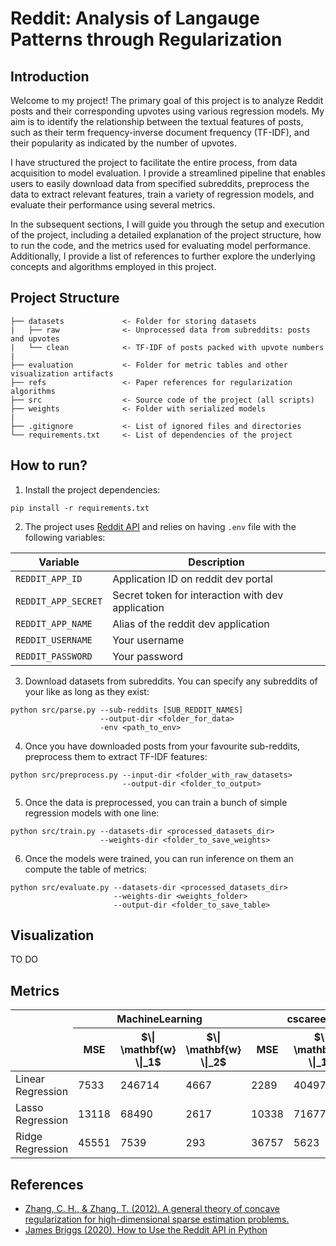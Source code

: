 # Reddit: Analysis of Langauge Patterns through Regularization

## Introduction

Welcome to my project! The primary goal of this project is to analyze Reddit posts and their corresponding upvotes using various regression models. My aim is to identify the relationship between the textual features of posts, such as their term frequency-inverse document frequency (TF-IDF), and their popularity as indicated by the number of upvotes.

I have structured the project to facilitate the entire process, from data acquisition to model evaluation. I provide a streamlined pipeline that enables users to easily download data from specified subreddits, preprocess the data to extract relevant features, train a variety of regression models, and evaluate their performance using several metrics.

In the subsequent sections, I will guide you through the setup and execution of the project, including a detailed explanation of the project structure, how to run the code, and the metrics used for evaluating model performance. Additionally, I provide a list of references to further explore the underlying concepts and algorithms employed in this project.

## Project Structure

```
├── datasets             <- Folder for storing datasets
|   ├── raw              <- Unprocessed data from subreddits: posts and upvotes
|   └── clean            <- TF-IDF of posts packed with upvote numbers
|
├── evaluation           <- Folder for metric tables and other visualization artifacts
├── refs                 <- Paper references for regularization algorithms
├── src                  <- Source code of the project (all scripts)
├── weights              <- Folder with serialized models
|
├── .gitignore           <- List of ignored files and directories
└── requirements.txt     <- List of dependencies of the project
```

## How to run?

1. Install the project dependencies:

```pip install -r requirements.txt```

2. The project uses [Reddit API](https://www.reddit.com/dev/api/) and relies on having `.env` file with the following variables:

|       Variable      | Description |
| ------------------- | ----------- |
| `REDDIT_APP_ID`     | Application ID on reddit dev portal               |
| `REDDIT_APP_SECRET` | Secret token for interaction with dev application |
| `REDDIT_APP_NAME`   | Alias of the reddit dev application               | 
| `REDDIT_USERNAME`   | Your username                                     |
| `REDDIT_PASSWORD`   | Your password                                     |

3. Download datasets from subreddits. You can specify any subreddits of your like as long as they exist:

```
python src/parse.py --sub-reddits [SUB_REDDIT_NAMES] 
                    --output-dir <folder_for_data> 
                    -env <path_to_env>
```

4. Once you have downloaded posts from your favourite sub-reddits, preprocess them to extract TF-IDF features:

```
python src/preprocess.py --input-dir <folder_with_raw_datasets> 
                         --output-dir <folder_to_output>
```

5. Once the data is preprocessed, you can train a bunch of simple regression models with one line:

```
python src/train.py --datasets-dir <processed_datasets_dir> 
                    --weights-dir <folder_to_save_weights>
```

6. Once the models were trained, you can run inference on them an compute the table of metrics:

```
python src/evaluate.py --datasets-dir <processed_datasets_dir> 
                       --weights-dir <weights_folder> 
                       --output-dir <folder_to_save_table>
```

## Visualization

TO DO

## Metrics

<table>
    <thead>
        <tr>
            <th rowspan=2></th>
            <th colspan=3>MachineLearning</th>
            <th colspan=3>cscareerquestions</th>
            <th colspan=3>compsci</th>
            <th colspan=3>chess</th>
            <th colspan=3>python</th>
        </tr>
        <tr>
            <th>MSE</td>
            <th>$\| \mathbf{w} \|_1$</th>
            <th>$\| \mathbf{w} \|_2$</th>
            <th>MSE</td>
            <th>$\| \mathbf{w} \|_1$</th>
            <th>$\| \mathbf{w} \|_2$</th>
            <th>MSE</td>
            <th>$\| \mathbf{w} \|_1$</th>
            <th>$\| \mathbf{w} \|_2$</th>
            <th>MSE</td>
            <th>$\| \mathbf{w} \|_1$</th>
            <th>$\| \mathbf{w} \|_2$</th>
            <th>MSE</td>
            <th>$\| \mathbf{w} \|_1$</th>
            <th>$\| \mathbf{w} \|_2$</th>
        </tr>
    </thead>
    <tbody>
        <tr>
          <td>Linear Regression</td>
          <td>7533</td>
          <td>246714</td>
          <td>4667</td>
          <td>2289</td>
          <td>404979</td>
          <td>7031</td>
          <td>13358</td>
          <td>118967</td>
          <td>2617</td>
          <td>96576</td>
          <td>488819</td>
          <td>9240</td>
          <td>195</td>
          <td>231517</td>
          <td>171875</td>
        </tr>
        <tr>
          <td>Lasso Regression</td>
          <td>13118</td>
          <td>68490</td>
          <td>2617</td>
          <td>10338</td>
          <td>71677</td>
          <td>2843</td>
          <td>16956</td>
          <td>33002</td>
          <td>1582</td>
          <td>115069</td>
          <td>92971</td>
          <td>3845</td>
          <td>2867</td>
          <td>25540</td>
          <td>1383</td>
        </tr>
        <tr>
          <td>Ridge Regression</td>
          <td>45551</td>
          <td>7539</td>
          <td>293</td>
          <td>36757</td>
          <td>5623</td>
          <td>176</td>
          <td>35423</td>
          <td>6740</td>
          <td>335</td>
          <td>177142</td>
          <td>6916</td>
          <td>322</td>
          <td>9360</td>
          <td>4064</td>
          <td>120</td>
        </tr>
    </tbody>
</table>

## References

* [Zhang, C. H., & Zhang, T. (2012). A general theory of concave regularization for high-dimensional sparse estimation problems.](https://projecteuclid.org/journals/statistical-science/volume-27/issue-4/A-General-Theory-of-Concave-Regularization-for-High-Dimensional-Sparse/10.1214/12-STS399.pdf)
* [James Briggs (2020). How to Use the Reddit API in Python](https://towardsdatascience.com/how-to-use-the-reddit-api-in-python-5e05ddfd1e5c)

